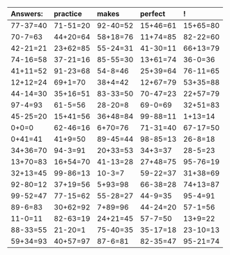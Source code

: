 | Answers: | practice | makes | perfect | ! |
| :--- | :--- | :--- | :--- | :--- |
| 77-37=40 | 71-51=20 | 92-40=52 | 15+46=61 | 15+65=80 | 
| 70-7=63 | 44+20=64 | 58+18=76 | 11+74=85 | 82-22=60 | 
| 42-21=21 | 23+62=85 | 55-24=31 | 41-30=11 | 66+13=79 | 
| 74-16=58 | 37-21=16 | 85-55=30 | 13+61=74 | 36-0=36 | 
| 41+11=52 | 91-23=68 | 54-8=46 | 25+39=64 | 76-11=65 | 
| 12+12=24 | 69+1=70 | 38+4=42 | 12+67=79 | 53+35=88 | 
| 44-14=30 | 35+16=51 | 83-33=50 | 70-47=23 | 22+57=79 | 
| 97-4=93 | 61-5=56 | 28-20=8 | 69-0=69 | 32+51=83 | 
| 45-25=20 | 15+41=56 | 36+48=84 | 99-88=11 | 1+13=14 | 
| 0+0=0 | 62-46=16 | 6+70=76 | 71-31=40 | 67-17=50 | 
| 0+41=41 | 41+9=50 | 89-45=44 | 98-85=13 | 26-8=18 | 
| 34+36=70 | 94-3=91 | 20+33=53 | 34+3=37 | 28-5=23 | 
| 13+70=83 | 16+54=70 | 41-13=28 | 27+48=75 | 95-76=19 | 
| 32+13=45 | 99-86=13 | 10-3=7 | 59-22=37 | 31+38=69 | 
| 92-80=12 | 37+19=56 | 5+93=98 | 66-38=28 | 74+13=87 | 
| 99-52=47 | 77-15=62 | 55-28=27 | 44-9=35 | 95-4=91 | 
| 89-6=83 | 30+62=92 | 7+89=96 | 44-24=20 | 57-1=56 | 
| 11-0=11 | 82-63=19 | 24+21=45 | 57-7=50 | 13+9=22 | 
| 88-33=55 | 21-20=1 | 75-40=35 | 35-17=18 | 23-10=13 | 
| 59+34=93 | 40+57=97 | 87-6=81 | 82-35=47 | 95-21=74 | 
